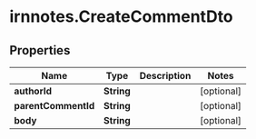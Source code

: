# irnnotes.CreateCommentDto

## Properties

Name | Type | Description | Notes
------------ | ------------- | ------------- | -------------
**authorId** | **String** |  | [optional] 
**parentCommentId** | **String** |  | [optional] 
**body** | **String** |  | [optional] 


